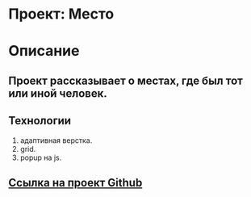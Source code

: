 # Проект: Место

# Описание
## Проект рассказывает о местах, где был тот или иной человек.

## Технологии
1. адаптивная верстка.
2. grid.
3. popup на js.

## [Ссылка на проект Github](https://dmitriymovchan.github.io/mesto/)